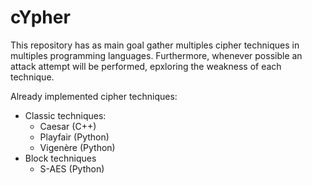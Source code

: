 # cYpher

This repository has as main goal gather multiples cipher techniques in multiples programming languages. Furthermore, whenever possible an attack attempt will be performed, epxloring the weakness of each technique.

Already implemented cipher techniques:

* Classic techniques:
	* Caesar (C++)
	* Playfair (Python)
	* Vigenère (Python)
* Block techniques
	* S-AES (Python)

